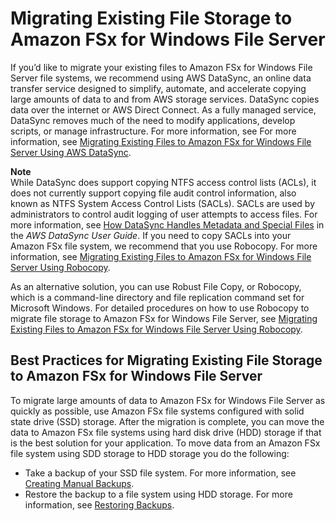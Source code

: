 # Migrating Existing File Storage to Amazon FSx for Windows File Server<a name="migrate-files-fsx"></a>

If you’d like to migrate your existing files to Amazon FSx for Windows File Server file systems, we recommend using AWS DataSync, an online data transfer service designed to simplify, automate, and accelerate copying large amounts of data to and from AWS storage services\. DataSync copies data over the internet or AWS Direct Connect\. As a fully managed service, DataSync removes much of the need to modify applications, develop scripts, or manage infrastructure\. For more information, see For more information, see [Migrating Existing Files to Amazon FSx for Windows File Server Using AWS DataSync](migrate-files-to-fsx-datasync.md)\. 

**Note**  
While DataSync does support copying NTFS access control lists \(ACLs\), it does not currently support copying file audit control information, also known as NTFS System Access Control Lists \(SACLs\)\. SACLs are used by administrators to control audit logging of user attempts to access files\. For more information, see [How DataSync Handles Metadata and Special Files](https://docs.aws.amazon.com/datasync/latest/userguide/special-files.html) in the *AWS DataSync User Guide*\. If you need to copy SACLs into your Amazon FSx file system, we recommend that you use Robocopy\. For more information, see [Migrating Existing Files to Amazon FSx for Windows File Server Using Robocopy](migrate-files-to-fsx.md)\.

As an alternative solution, you can use Robust File Copy, or Robocopy, which is a command\-line directory and file replication command set for Microsoft Windows\. For detailed procedures on how to use Robocopy to migrate file storage to Amazon FSx for Windows File Server, see [Migrating Existing Files to Amazon FSx for Windows File Server Using Robocopy](migrate-files-to-fsx.md)\.

## Best Practices for Migrating Existing File Storage to Amazon FSx for Windows File Server<a name="migrate-best-practices"></a>

To migrate large amounts of data to Amazon FSx for Windows File Server as quickly as possible, use Amazon FSx file systems configured with solid state drive \(SSD\) storage\. After the migration is complete, you can move the data to Amazon FSx file systems using hard disk drive \(HDD\) storage if that is the best solution for your application\. To move data from an Amazon FSx file system using SDD storage to HDD storage you do the following:
+ Take a backup of your SSD file system\. For more information, see [Creating Manual Backups](using-backups.md#creating-backups)\.
+ Restore the backup to a file system using HDD storage\. For more information, see [Restoring Backups](using-backups.md#restoring-backups)\.